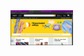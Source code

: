 <img src="https://github.com/Rishabh632/Amazon-Webpage/blob/9835033fb96d0f7b2ac0b444c1c47e18734b708d/Screenshot%20(1).png" width="100px">
